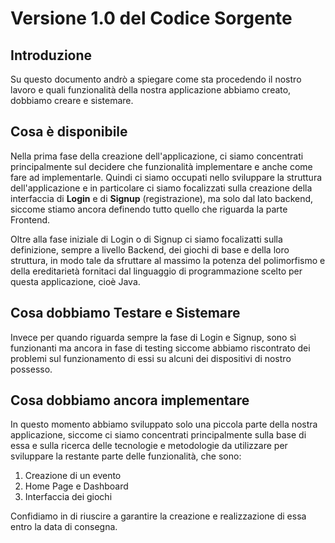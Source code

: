 # Versione 1.0 del Codice Sorgente 
## Introduzione 

Su questo documento andrò a spiegare come sta procedendo il nostro lavoro e quali funzionalità della nostra applicazione abbiamo creato, dobbiamo creare e sistemare. 

## Cosa è disponibile 

Nella prima fase della creazione dell'applicazione, ci siamo concentrati principalmente sul decidere che funzionalità implementare e anche come fare ad implementarle. 
Quindi ci siamo occupati nello sviluppare la struttura dell'applicazione e in particolare ci siamo focalizzati sulla creazione della interfaccia di **Login** e di **Signup** (registrazione), ma solo dal lato backend, siccome stiamo ancora definendo tutto quello che riguarda la parte Frontend.

Oltre alla fase iniziale di Login o di Signup ci siamo focalizatti sulla definizione, sempre a livello Backend, dei giochi di base e della loro struttura, in modo tale da sfruttare al massimo la potenza del polimorfismo e della ereditarietà fornitaci dal linguaggio di programmazione scelto per questa applicazione, cioè Java. 

## Cosa dobbiamo Testare e Sistemare 

Invece per quando riguarda sempre la fase di Login e Signup, sono sì funzionanti ma ancora in fase di testing siccome abbiamo riscontrato dei problemi sul funzionamento di essi su alcuni dei dispositivi di nostro possesso. 

## Cosa dobbiamo ancora implementare 

In questo momento abbiamo sviluppato solo una piccola parte della nostra applicazione, siccome ci siamo concentrati principalmente sulla base di essa e sulla ricerca delle tecnologie e metodologie da utilizzare per sviluppare la restante parte delle funzionalità, che sono: 

1. Creazione di un evento
2. Home Page e Dashboard
3. Interfaccia dei giochi 

Confidiamo in di riuscire a garantire la creazione e realizzazione di essa entro la data di consegna. 
